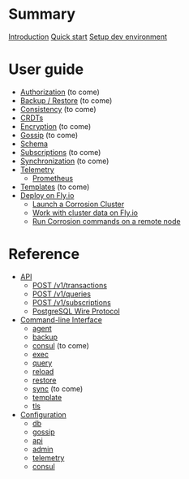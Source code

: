 # Summary

[Introduction](intro.md)
[Quick start](quick-start.md)
[Setup dev environment](devel.md)

# User guide
- [Authorization]() (to come)
- [Backup / Restore]() (to come)
- [Consistency]() (to come)
- [CRDTs](crdts.md)
- [Encryption]() (to come)
- [Gossip]() (to come)
- [Schema](schema.md)
- [Subscriptions]() (to come)
- [Synchronization]() (to come)
- [Telemetry](telemetry/README.md)
    - [Prometheus](telemetry/prometheus.md)
- [Templates]() (to come)
- [Deploy on Fly.io](deploy-on-fly/README.md)
  - [Launch a Corrosion Cluster](deploy-on-fly/launch.md)
  - [Work with cluster data on Fly.io](deploy-on-fly/explore.md)
  - [Run Corrosion commands on a remote node](deploy-on-fly/local-remote.md)

# Reference
- [API](api/README.md)
    - [POST /v1/transactions](api/transactions.md)
    - [POST /v1/queries](api/queries.md)
    - [POST /v1/subscriptions](api/subscriptions.md)
    - [PostgreSQL Wire Protocol](api/pg.md)
- [Command-line Interface](cli/README.md)
    - [agent](cli/agent.md)
    - [backup](cli/backup.md)
    - [consul]() (to come)
    - [exec](cli/exec.md)
    - [query](cli/query.md)
    - [reload](cli/reload.md)
    - [restore](cli/restore.md)
    - [sync]() (to come)
    - [template](cli/template.md)
    - [tls](cli/tls.md)
- [Configuration](config/README.md)
    - [db](config/db.md)
    - [gossip](config/gossip.md)
    - [api](config/api.md)
    - [admin](config/admin.md)
    - [telemetry](config/telemetry.md)
    - [consul](config/consul.md)